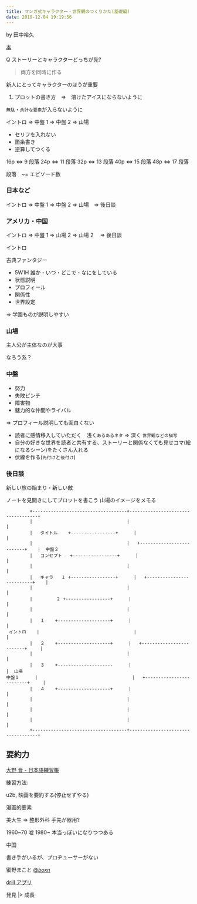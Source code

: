 ```yaml
---
title: マンガ式キャラクター・世界観のつくりかた(基礎編)
date: 2019-12-04 19:19:56
---
```


by 田中裕久

[本](https://www.amazon.co.jp/dp/4798143901/)

Q ストーリーとキャラクターどっちが先?

> 両方を同時に作る

新人にとってキャラクターのほうが重要

1. プロットの書き方　=>　溶けたアイスにならないように

`無駄`・`余計な要素`が入らないように

イントロ => 中盤 1 => 中盤 2 => 山場

- セリフを入れない
- 箇条書き
- 逆算してつくる

16p <=> 9 段落
24p <=> 11 段落
32p <=> 13 段落
40p <=> 15 段落
48p <=> 17 段落

段落　~= エピソード数

### 日本など

イントロ => 中盤 1 => 中盤 2 => 山場　=> 後日談

### アメリカ・中国

イントロ => 中盤 1 => 山場 2 => 山場 2 　=> 後日談

イントロ

古典ファンタジー

- 5W1H 誰か・いつ・どこで・なにをしている
- 状態説明
- プロフィール
- 関係性
- 世界設定

=> 学園ものが説明しやすい

### 山場

主人公が主体なのが大事

なろう系？

### 中盤

- 努力
- 失敗ピンチ
- 障害物
- 魅力的な仲間やライバル

=> プロフィール説明しても面白くない

- 読者に感情移入していただく　浅く`あるあるネタ` => 深く `世界観などの描写`
- 自分の好きな世界を読者と共有する、ストーリーと関係なくても見せコマ(絵になるシーン)をたくさん入れる
- 伏線を作る(`先付け`と`後付け`)

### 後日談

新しい旅の始まり・新しい敵

ノートを見開きにしてプロットを書こう
山場のイメージをメモる

```
         +------------------------------------+-----------------------------------+
         |                                    |                                   |
         |   タイトル    +-----------------+      |                                   |
         |                                    |   +--------------------------+    |  中盤２
         |   コンセプト   +-----------------+      |                                   |
         |                                    |                                   |
         |   キャラ   １ +-----------------+      |   +--------------------------+    |
         |                                    |                                   |
         |         ２ +-----------------+      |                                   |
         |                                    |                                   |
         |   １    +--------------------+      |                                   |
 イントロ    |                                    |                                   |
         |   ２    +--------------------+      |   +-------------------------+     |
         |                                    |                                   |
         |   ３    +---------------------      |                                   |  山場
中盤１      |                                    |   +-------------------------+     |
         |   ４    +--------------------+      |                                   |
         |                                    |                                   |
         |                                    |                                   |
         |                                    |                                   |
         +------------------------------------+-----------------------------------+

```

## 要約力

[大野 晋 - 日本語練習帳](https://www.amazon.co.jp/%E6%97%A5%E6%9C%AC%E8%AA%9E%E7%B7%B4%E7%BF%92%E5%B8%B3-%E5%B2%A9%E6%B3%A2%E6%96%B0%E6%9B%B8-%E5%A4%A7%E9%87%8E-%E6%99%8B/dp/4004305969/)

練習方法:

u2b, 映画を要約する(停止せずやる)

漫画的要素

美大生 => 整形外科 手先が器用?

1960~70 嘘
1980~ 本当っぽいになりつつある

中国

書き手がいるが、プロヂューサーがない

蜜野まこと [@_boxn_](https://twitter.com/_boxn_)

[drill アプリ](https://drill.5thfloor.co.jp/)

発見 |> 成長
